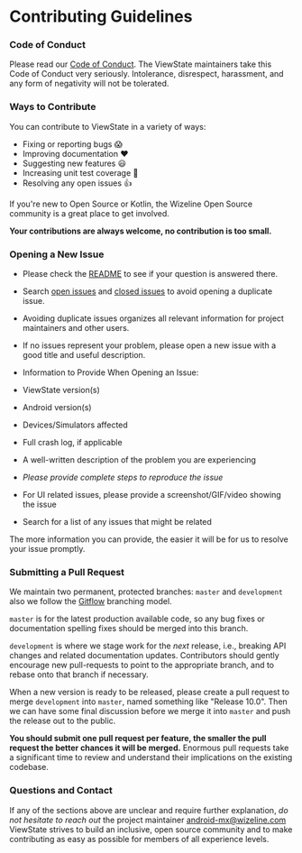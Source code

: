 # Contributing Guidelines

### Code of Conduct

Please read our [Code of Conduct](CODE_OF_CONDUCT.md).
The ViewState maintainers take this Code of Conduct very seriously. Intolerance, disrespect, harassment, and any form of negativity will not be tolerated.

### Ways to Contribute

You can contribute to ViewState in a variety of ways:

- Fixing or reporting bugs :scream:
- Improving documentation :heart:
- Suggesting new features :smiley:
- Increasing unit test coverage :pray:
- Resolving any open issues :+1:

If you're new to Open Source or Kotlin, the Wizeline Open Source community is a great place to get involved.

**Your contributions are always welcome, no contribution is too small.**

### Opening a New Issue

- Please check the [README](README.md) to see if your question is answered there.
- Search [open issues](https://github.com/wizeline/WL-Android-ViewState/issues?utf8=%E2%9C%93&q=is%3Aissue+is%3Aopen) and [closed issues](https://github.com/wizeline/WL-Android-ViewState/issues?utf8=%E2%9C%93&q=is%3Aissue+is%3Aclosed) to avoid opening a duplicate issue.
- Avoiding duplicate issues organizes all relevant information for project maintainers and other users.
- If no issues represent your problem, please open a new issue with a good title and useful description.

- Information to Provide When Opening an Issue:
- ViewState version(s)
- Android version(s)
- Devices/Simulators affected
- Full crash log, if applicable
- A well-written description of the problem you are experiencing
- *Please provide complete steps to reproduce the issue*
- For UI related issues, please provide a screenshot/GIF/video showing the issue
- Search for a list of any issues that might be related

The more information you can provide, the easier it will be for us to resolve your issue promptly.

### Submitting a Pull Request

We maintain two permanent, protected branches: `master` and `development` also we follow the [Gitflow](https://datasift.github.io/gitflow/IntroducingGitFlow.html) branching model.

`master` is for the latest production available code, so any bug fixes or documentation spelling fixes should be merged into this branch.

`development` is where we stage work for the *next* release, i.e., breaking API changes and related documentation updates. Contributors should gently encourage new pull-requests to point to the appropriate branch, and to rebase onto that branch if necessary.

When a new version is ready to be released, please create a pull request to merge `development` into `master`, named something like "Release 10.0". Then we can have some final discussion before we merge it into `master` and push the release out to the public.

**You should submit one pull request per feature, the smaller the pull request the better chances it will be merged.**
Enormous pull requests take a significant time to review and understand their implications on the existing codebase.

### Questions and Contact

If any of the sections above are unclear and require further explanation, *do not hesitate to reach out* the project maintainer android-mx@wizeline.com
ViewState strives to build an inclusive, open source community and to make contributing as easy as possible for members of all experience levels.
